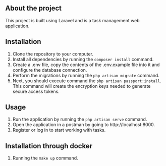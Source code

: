 ## About the project

This project is built using Laravel and is a task management web application.

## Installation

1. Clone the repository to your computer.
2. Install all dependencies by running the `composer install` command.
3. Create a .env file, copy the contents of the .env.example file into it and configure the database connection.
4. Perform the migrations by running the `php artisan migrate` command.
5. Next, you should execute command the `php artisan passport:install`. This command will create the encryption keys needed to generate secure access tokens.

## Usage

1. Run the application by running the `php artisan serve` command.
2. Open the application in a postman by going to http://localhost:8000.
3. Register or log in to start working with tasks.

## Installation through docker
1. Running the `make up` command.
